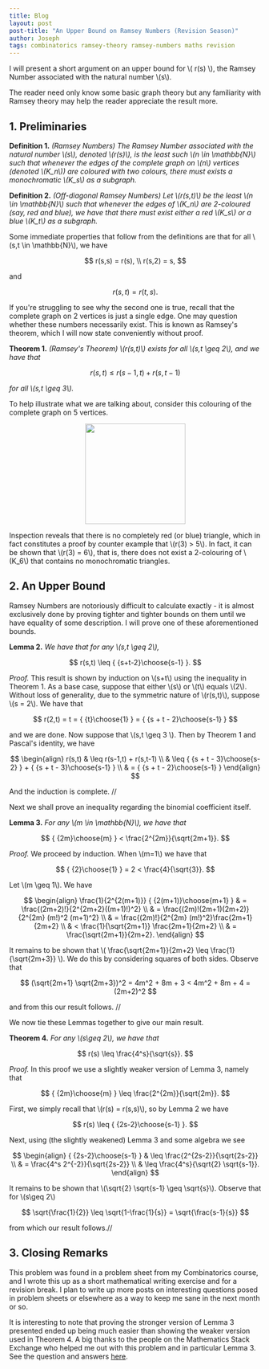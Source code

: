 ```yaml
---
title: Blog
layout: post
post-title: "An Upper Bound on Ramsey Numbers (Revision Season)"
author: Joseph
tags: combinatorics ramsey-theory ramsey-numbers maths revision
---
```


I will present a short argument on an upper bound for \\( r(s) \\), the Ramsey Number associated with the natural number \\(s\\).

The reader need only know some basic graph theory but any familiarity with Ramsey theory may help the reader appreciate the result more.

## 1. Preliminaries

**Definition 1.** *(Ramsey Numbers) The Ramsey Number associated with the natural number \\(s\\), denoted \\(r(s)\\), is the least such \\(n \in \mathbb{N}\\) such that whenever the edges of the complete graph on \\(n\\) vertices (denoted \\(K_n\\)) are coloured with two colours, there must exists a monochromatic \\(K_s\\) as a subgraph.*

**Definition 2.** *(Off-diagonal Ramsey Numbers) Let \\(r(s,t)\\) be the least \\(n \in \mathbb{N}\\) such that whenever the edges of \\(K_n\\) are 2-coloured (say, red and blue), we have that there must exist either a red \\(K_s\\) or a blue \\(K_t\\) as a subgraph.*

Some immediate properties that follow from the definitions are that for all \\(s,t \in \mathbb{N}\\), we have

$$
r(s,s) = r(s), \\ r(s,2) = s,
$$

and

$$
r(s,t) = r(t,s).
$$

If you're struggling to see why the second one is true, recall that the complete graph on 2 vertices is just a single edge. One may question whether these numbers necessarily exist. This is known as Ramsey's theorem, which I will now state conveniently without proof.

**Theorem 1.** *(Ramsey's Theorem) \\(r(s,t)\\) exists for all \\(s,t \geq 2\\), and we have that*

$$
r(s,t) \leq r(s-1,t) + r(s,t-1)
$$

*for all \\(s,t \geq 3\\).*

To help illustrate what we are talking about, consider this colouring of the complete graph on 5 vertices.

<!--break-->

<div style="text-align:center">
<img src="{{site.baseurl}}/assets/images/blog/ramsey/k5colouring.png" width="200px" />
</div>

Inspection reveals that there is no completely red (or blue) triangle, which in fact constitutes a proof by counter example that \\(r(3) > 5\\). In fact, it can be shown that \\(r(3) = 6\\), that is, there does not exist a 2-colouring of \\(K_6\\) that contains no monochromatic triangles.

## 2. An Upper Bound

Ramsey Numbers are notoriously difficult to calculate exactly - it is almost exclusively done by proving tighter and tighter bounds on them until we have equality of some description. I will prove one of these aforementioned bounds.

**Lemma 2.** *We have that for any \\(s,t \geq 2\\),*

$$
r(s,t) \leq { {s+t-2}\choose{s-1} }.
$$

*Proof.* This result is shown by induction on \\(s+t\\) using the inequality in Theorem 1. As a base case, suppose that either \\(s\\) or \\(t\\) equals \\(2\\). Without loss of generality, due to the symmetric nature of \\(r(s,t)\\), suppose \\(s = 2\\). We have that

$$
r(2,t) = t = { {t}\choose{1} } = { {s + t - 2}\choose{s-1} }
$$

and we are done. Now suppose that \\(s,t \geq 3 \\). Then by Theorem 1 and Pascal's identity, we have

$$
\begin{align}
r(s,t) & \leq r(s-1,t) + r(s,t-1) \\
& \leq { {s + t - 3}\choose{s-2} } + { {s + t - 3}\choose{s-1} } \\
& = { {s + t - 2}\choose{s-1} }
\end{align}
$$

And the induction is complete. //

Next we shall prove an inequality regarding the binomial coefficient itself.

**Lemma 3.** *For any \\(m \in \mathbb{N}\\), we have that*

$$
{ {2m}\choose{m} } < \frac{2^{2m}}{\sqrt{2m+1}}.
$$

*Proof.* We proceed by induction. When \\(m=1\\) we have that

$$
{ {2}\choose{1} } = 2 < \frac{4}{\sqrt{3}}.
$$

Let \\(m \geq 1\\). We have

$$
\begin{align}
\frac{1}{2^{2(m+1)}} { {2(m+1)}\choose{m+1} } & = \frac{(2m+2)!}{2^{2m+2}((m+1)!)^2} \\
& = \frac{(2m)!(2m+1)(2m+2)}{2^{2m} (m!)^2 (m+1)^2} \\
& = \frac{(2m)!}{2^{2m} (m!)^2}\frac{2m+1}{2m+2} \\
& < \frac{1}{\sqrt{2m+1}} \frac{2m+1}{2m+2} \\
& = \frac{\sqrt{2m+1}}{2m+2}.
\end{align}
$$

It remains to be shown that \\( \frac{\sqrt{2m+1}}{2m+2} \leq \frac{1}{\sqrt{2m+3}} \\). We do this by considering squares of both sides. Observe that

$$
(\sqrt{2m+1} \sqrt{2m+3})^2 = 4m^2 + 8m + 3 < 4m^2 + 8m + 4 = (2m+2)^2
$$

and from this our result follows. //

We now tie these Lemmas together to give our main result.

**Theorem 4.** *For any \\(s\geq 2\\), we have that*

$$
r(s) \leq \frac{4^s}{\sqrt{s}}.
$$

*Proof.* In this proof we use a slightly weaker version of Lemma 3, namely that

$$
{ {2m}\choose{m} } \leq \frac{2^{2m}}{\sqrt{2m}}.
$$

First, we simply recall that \\(r(s) = r(s,s)\\), so by Lemma 2 we have

$$
r(s) \leq { {2s-2}\choose{s-1} }.
$$

Next, using (the slightly weakened) Lemma 3 and some algebra we see

$$
\begin{align}
{ {2s-2}\choose{s-1} } & \leq \frac{2^{2s-2}}{\sqrt{2s-2}} \\
& = \frac{4^s 2^{-2}}{\sqrt{2s-2}} \\
& \leq \frac{4^s}{\sqrt{2} \sqrt{s-1}}.
\end{align}
$$

It remains to be shown that \\(\sqrt{2} \sqrt{s-1} \geq \sqrt{s}\\). Observe that for \\(s\geq 2\\)

$$
\sqrt{\frac{1}{2}} \leq \sqrt{1-\frac{1}{s}} = \sqrt{\frac{s-1}{s}}
$$

from which our result follows.//

## 3. Closing Remarks

This problem was found in a problem sheet from my Combinatorics course, and I wrote this up as a short mathematical writing exercise and for a revision break. I plan to write up more posts on interesting questions posed in problem sheets or elsewhere as a way to keep me sane in the next month or so.

It is interesting to note that proving the stronger version of Lemma 3 presented ended up being much easier than showing the weaker version used in Theorem 4. A big thanks to the people on the Mathematics Stack Exchange who helped me out with this problem and in particular Lemma 3. See the question and answers [here](https://math.stackexchange.com/questions/3209660/show-that-2m-choose-m-leq-frac22m-sqrt2m).
